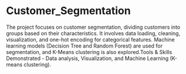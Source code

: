 # Customer_Segmentation

The project focuses on customer segmentation, dividing customers into groups based on their characteristics. It involves data loading, cleaning, visualization, and one-hot encoding for categorical features.  Machine learning models (Decision Tree and Random Forest) are used for segmentation, and K-Means clustering is also explored.Tools & Skills  Demonstrated - Data analysis, Visualization, and Machine Learning (K-means clustering).
